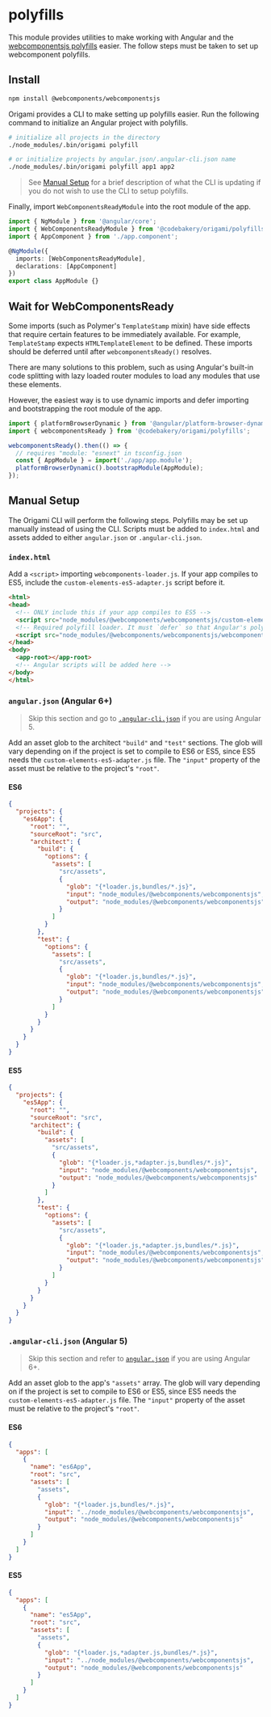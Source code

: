 # polyfills

This module provides utilities to make working with Angular and the [webcomponentsjs polyfills](https://github.com/webcomponents/webcomponentsjs/) easier. The follow steps must be taken to set up webcomponent polyfills.

## Install

```sh
npm install @webcomponents/webcomponentsjs
```

Origami provides a CLI to make setting up polyfills easier. Run the following command to initialize an Angular project with polyfills.

```sh
# initialize all projects in the directory
./node_modules/.bin/origami polyfill

# or initialize projects by angular.json/.angular-cli.json name
./node_modules/.bin/origami polyfill app1 app2
```

> See [Manual Setup](#manual-setup) for a brief description of what the CLI is updating if you do not wish to use the CLI to setup polyfills.

Finally, import `WebComponentsReadyModule` into the root module of the app.

```ts
import { NgModule } from '@angular/core';
import { WebComponentsReadyModule } from '@codebakery/origami/polyfills';
import { AppComponent } from './app.component';

@NgModule({
  imports: [WebComponentsReadyModule],
  declarations: [AppComponent]
})
export class AppModule {}
```

## Wait for WebComponentsReady

Some imports (such as Polymer's `TemplateStamp` mixin) have side effects that require certain features to be immediately available. For example, `TemplateStamp` expects `HTMLTemplateElement` to be defined. These imports should be deferred until after `webcomponentsReady()` resolves.

There are many solutions to this problem, such as using Angular's built-in code splitting with lazy loaded router modules to load any modules that use these elements.

However, the easiest way is to use dynamic imports and defer importing and bootstrapping the root module of the app.

```ts
import { platformBrowserDynamic } from '@angular/platform-browser-dynamic';
import { webcomponentsReady } from '@codebakery/origami/polyfills';

webcomponentsReady().then(() => {
  // requires "module: "esnext" in tsconfig.json
  const { AppModule } = import('./app/app.module');
  platformBrowserDynamic().bootstrapModule(AppModule);
});
```

## Manual Setup

The Origami CLI will perform the following steps. Polyfills may be set up manually instead of using the CLI. Scripts must be added to `index.html` and assets added to either `angular.json` or `.angular-cli.json`.

### `index.html`

Add a `<script>` importing `webcomponents-loader.js`. If your app compiles to ES5, include the `custom-elements-es5-adapter.js` script before it.

```html
<html>
<head>
  <!-- ONLY include this if your app compiles to ES5 -->
  <script src="node_modules/@webcomponents/webcomponentsjs/custom-elements-es5-adapter.js"></script>
  <!-- Required polyfill loader. It must `defer` so that Angular's polyfills load first. -->
  <script src="node_modules/@webcomponents/webcomponentsjs/webcomponents-loader.js" defer></script>
</head>
<body>
  <app-root></app-root>
  <!-- Angular scripts will be added here -->
</body>
</html>
```

### `angular.json` (Angular 6+)

> Skip this section and go to [`.angular-cli.json`](#angular-clijson-angular-5) if you are using Angular 5.

Add an asset glob to the architect `"build"` and `"test"` sections. The glob will vary depending on if the project is set to compile to ES6 or ES5, since ES5 needs the `custom-elements-es5-adapter.js` file. The `"input"` property of the asset must be relative to the project's `"root"`.

#### ES6

```json
{
  "projects": {
    "es6App": {
      "root": "",
      "sourceRoot": "src",
      "architect": {
        "build": {
          "options": {
            "assets": [
              "src/assets",
              {
                "glob": "{*loader.js,bundles/*.js}",
                "input": "node_modules/@webcomponents/webcomponentsjs",
                "output": "node_modules/@webcomponents/webcomponentsjs"
              }
            ]
          }
        },
        "test": {
          "options": {
            "assets": [
              "src/assets",
              {
                "glob": "{*loader.js,bundles/*.js}",
                "input": "node_modules/@webcomponents/webcomponentsjs",
                "output": "node_modules/@webcomponents/webcomponentsjs"
              }
            ]
          }
        }
      }
    }
  }
}
```

#### ES5

```json
{
  "projects": {
    "es5App": {
      "root": "",
      "sourceRoot": "src",
      "architect": {
        "build": {
          "assets": [
            "src/assets",
            {
              "glob": "{*loader.js,*adapter.js,bundles/*.js}",
              "input": "node_modules/@webcomponents/webcomponentsjs",
              "output": "node_modules/@webcomponents/webcomponentsjs"
            }
          ]
        },
        "test": {
          "options": {
            "assets": [
              "src/assets",
              {
                "glob": "{*loader.js,*adapter.js,bundles/*.js}",
                "input": "node_modules/@webcomponents/webcomponentsjs",
                "output": "node_modules/@webcomponents/webcomponentsjs"
              }
            ]
          }
        }
      }
    }
  }
}
```

### `.angular-cli.json` (Angular 5)

> Skip this section and refer to [`angular.json`](#angularjson-angular-6) if you are using Angular 6+.

Add an asset glob to the app's `"assets"` array. The glob will vary depending on if the project is set to compile to ES6 or ES5, since ES5 needs the `custom-elements-es5-adapter.js` file. The `"input"` property of the asset must be relative to the project's `"root"`.

#### ES6

```json
{
  "apps": [
    {
      "name": "es6App",
      "root": "src",
      "assets": [
        "assets",
        {
          "glob": "{*loader.js,bundles/*.js}",
          "input": "../node_modules/@webcomponents/webcomponentsjs",
          "output": "node_modules/@webcomponents/webcomponentsjs"
        }
      ]
    }
  ]
}
```

#### ES5

```json
{
  "apps": [
    {
      "name": "es5App",
      "root": "src",
      "assets": [
        "assets",
        {
          "glob": "{*loader.js,*adapter.js,bundles/*.js}",
          "input": "../node_modules/@webcomponents/webcomponentsjs",
          "output": "node_modules/@webcomponents/webcomponentsjs"
        }
      ]
    }
  ]
}
```
